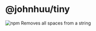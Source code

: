 # @johnhuu/tiny
![npm](https://img.shields.io/npm/v/@johnhuu/tiny.svg)
Removes all spaces from a string
